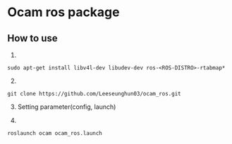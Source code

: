 # Ocam ros package

## How to use

1.

```
sudo apt-get install libv4l-dev libudev-dev ros-<ROS-DISTRO>-rtabmap*
```

2.

```
git clone https://github.com/Leeseunghun03/ocam_ros.git
```


3. Setting parameter(config, launch)


4.

```
roslaunch ocam ocam_ros.launch
```
